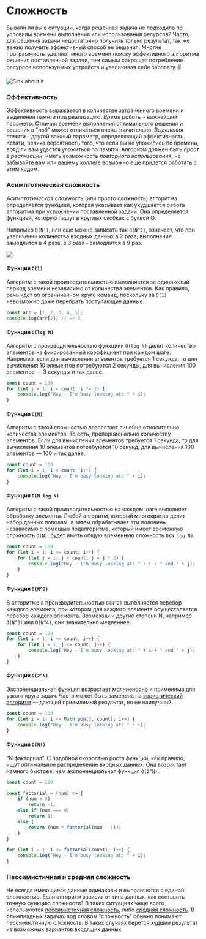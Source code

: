 # Сложность

Бывали ли вы в ситуации, когда решенная задача не подходила по условиям времени выполнения или использования ресурсов?
Часто, для решения задачи недостаточно получить только результат, так же важно получить эффективный способ ее решения.
Многие программисты уделяют много времени поиску эффективного алгоритма решения поставленной задачи,
тем самым сокращая потребление ресурсов используемых устройств и увеличивая себе зарплату :v:

![Sink about it](https://api.keygenqt.com/api/ps/file/d053ef4b-b0e2-442e-8058-3811c5f062e2.jpg)

### Эффективность

Эффективность выражается в количестве затраченного времени и выделения памяти под реализацию.
*Время работы* - важнейший параметр.
Отличия времени выполнения оптимального решения и решения в "лоб" может отличаться очень значительно.
*Выделения памяти* - другой важный параметр, определяющий эффективность.
Кстати, велика вероятность того, что если вы не уложились по времени, вряд ли вам удастся уложиться по памяти.
Алгоритм должен быть *прост в реализации*, иметь возможность *повторного использования*, не забывайте вам или вашему коллеге возможно еще придется работать с этим кодом.

### Асимптотическая сложность

*Асимптотическая сложность* (или просто *сложность*) алгоритма определяется функцией, которая указывает как ухудшается работа алгоритма при усложнении поставленной задачи.
Она определяется функцией, которую пишут в круглых скобках с буквой O.

Например `O(N²)`, или еще можно записать так `O(N^2)`, означает, что при увеличении количества входных данных в 2 раза, выполнение замедлится в 4 раза, в 3 раза - замедлится в 9 раз.

<div class="PrettyImage">
  <img src="https://api.keygenqt.com/api/ps/file/6004ee21-dd3a-4ad9-9193-e843c436e03f.jpg"/>
</div>

#### Функция `O(1)`

Алгоритм с такой производительностью выполняется за одинаковый период времени независимо от количества элементов.
Как правило, речь идет об ограниченном круге команд, поскольку за `O(1)` невозможно даже перебрать поступающие данные.

```javascript
const arr = [1, 2, 3, 4, 5];
console.log(arr[2]) // => 3
```

#### Функция `O(log N)`

Алгоритм с производительностью функциии `O(log N)` делит количество элементов на фиксированный коэффициент при каждом шаге.
Например, если для вычисления элементов требуется 1 секунда, то для вычисления 10 элементов потребуются 2 секунды, для вычисления 100 элементов — 3 секунды и так далее.

```javascript
const count = 100
for (let i = 1; i < count; i *= 2) {
    console.log("Hey - I'm busy looking at: " + i);
}
```

#### Функция `O(N)`

Алгоритм с такой сложностью возрастает линейно относительно количества элементов.
То есть, пропорционально количеству элементов.
Если для вычисления элементов требуется 1 секунда, то для вычисления 10 элементов потребуются 10 секунд, для вычисления 100 элементов — 100 и так далее.

```javascript
const count = 100
for (let i = 1; i < count; i++) {
    console.log("Hey - I'm busy looking at: " + i);
}
```

#### Функция `O(N log N)`

Алгоритм с такой производительностью на каждом шаге выполняет обработку элемента.
Любой алгоритм, который многократно делит набор данных пополам, а затем обрабатывает эти половины независимо с помощью подалгоритма, который имеет временную сложность `O(N)`, будет иметь общую временную сложность `O(N log N)`.

```javascript
const count = 100
for (let i = 1; i <= count; i++) {
    for (let j = 1; j < count; j = j * 2) {
        console.log("Hey - I'm busy looking at: " + i + " and " + j);
    }
}
```

#### Функция `O(N^2)`

В алгоритме с производительностью `O(N^2)` выполняется перебор каждого элемента, при котором для каждого элемента осуществляется перебор каждого элемента.
Возможны и другие степени N, например `O(N^3)` или `O(N^4)`, они значительно медленнее.

```javascript
const count = 100
for (let i = 1; i <= count; i++) {
    for (let j = 1; j <= count; j++) {
        console.log("Hey - I'm busy looking at: " + i + " and " + j);
    }
}
```

#### Функция `O(2^N)`

Экспоненциальная функция возрастает молниеносно и применима для узкого круга задач.
Часто может быть заменена на [эвристический алгоритм](https://ru.wikipedia.org/wiki/Эвристический_алгоритм) — дающий приемлемый результат, но не наилучший.

```javascript
const count = 100
for (let i = 1; i <= Math.pow(2, count); i++) {
    console.log("Hey - I'm busy looking at: " + i);
}
```

#### Функция `O(N!)`

“N факториал”. С подобной скоростью роста функции, как правило, ищут оптимальное распределение входных данных.
Она возрастает намного быстрее, чем экспоненциальная функция `O(2^N)`.

```javascript
const count = 100

const factorial = (num) => {
    if (num < 0)
        return -1;
    else if (num === 0)
        return 1;
    else {
        return (num * factorial(num - 1));
    }
}

for (let i = 1; i <= factorial(count); i++) {
    console.log("Hey - I'm busy looking at: " + i);
}
```

### Пессимистичная и средняя сложность

Не всегда имеющиеся данные одинаковы и выполняются с единой сложностью.
Если алгоритм зависит от типа данных, как составить точную функцию сложности?
В таких ситуациях чаще всего используются [пессимистичная сложность](https://en.wikipedia.org/wiki/Worst-case_complexity), либо [средняя сложность](https://ru.wikipedia.org/wiki/Сложность_алгоритма_в_среднем).
В олимпиадных задачах под словом “сложность” обычно понимают пессимистичную сложность.
В таких случаях берется худший результат из возможных вариантов входящих данных.
